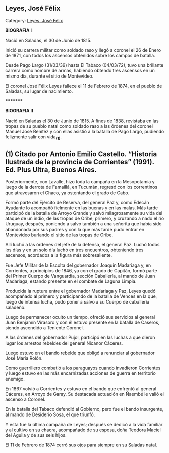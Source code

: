 ## Leyes, José Félix

Category: [Leyes, José Félix](http://descubrircorrientes.com.ar/2012/index.php/1747-biografias/l-m-n-n-o-p-q/leyes-jose-felix)

**BIOGRAFIA I**

Nació en Saladas, el 30 de Junio de 1815.

Inició su carrera militar como soldado raso y llegó a coronel el 26 de Enero de 1871, con todos los ascensos obtenidos sobre los campos de batalla.

Desde Pago Largo (31/03/39) hasta El Tabaco (04/03/72), tuvo una brillante carrera como hombre de armas, habiendo obtendo tres ascensos en un mismo día, durante el sitio de Montevideo.

El coronel José Félix Leyes fallece el 11 de Febrero de 1874, en el pueblo de Saladas, su lugar de nacimiento.

**\*\*\*\*\*\*\***

**BIOGRAFIA II**

Nació en Saladas el 30 de Junio de 1815. A fines de 1838, revistaba en las tropas de su pueblo natal como soldado raso a las órdenes del coronel Manuel José Benítez y con ellas asistió a la batalla de Pago Largo, pudiendo felizmente salir con vida<sub><strong>(1)</strong></sub>.

## **(1) Citado por Antonio Emilio Castello. “Historia Ilustrada de la provincia de Corrientes” (1991). Ed. Plus Ultra, Buenos Aires.**

Posteriormente, con Lavalle, hizo toda la campaña en la Mesopotamia y luego de la derrota de Famaillá, en Tucumán, regresó con los correntinos que atravesaron el Chaco, ya ostentando el grado de Cabo.

Formó parte del Ejército de Reserva, del general Paz y, como Edecán Ayudante lo acompañó fielmente en las buenas y en las malas. Más tarde participó de la batalla de Arroyo Grande y salvó milagrosamente su vida del ataque de un indio, de las tropas de Oribe, primero, y cruzando a nado el río Uruguay, después, poniendo a salvo también a una señorita que había sido abandonada por sus padres y con la que más tarde pudo entrar en Montevideo burlando el sitio de las tropas de Oribe.

Allí luchó a las órdenes del jefe de la defensa, el general Paz. Luchó todos los días y en un solo día luchó en tres encuentros, obteniendo tres ascensos, acordados a la figura más sobresaliente.

Fue Jefe Militar de la Escolta del gobernador Joaquín Madariaga y, en Corrientes, a principios de 1846, ya con el grado de Capitán, formó parte del Primer Cuerpo de Vanguardia, sección Caballería, al mando de Juan Madariaga, estando presente en el combate de Laguna Limpia.

Producida la ruptura entre el gobernador Madariaga y Paz, Leyes quedó acompañado al primero y participando de la batalla de Vences en la que, luego de intensa lucha, pudo poner a salvo a su Cuerpo de caballería saladeño.

Luego de permanecer oculto un tiempo, ofreció sus servicios al general Juan Benjamín Virasoro y con él estuvo presente en la batalla de Caseros, siendo ascendido a Teniente Coronel.

A las órdenes del gobernador Pujol, participó en las luchas a que dieron lugar los arrestos rebeldes del general Nicanor Cáceres.

Luego estuvo en el bando rebelde que obligó a renunciar al gobernador José María Rolón.

Como guerrillero combatió a los paraguayos cuando invadieron Corrientes y luego estuvo en las más encarnizadas acciones de guerra en territorio enemigo.

En 1867 volvió a Corrientes y estuvo en el bando que enfrentó al general Cáceres, en Arroyo de Garay. Su destacada actuación en Ñaembé le valió el ascenso a Coronel.

En la batalla del Tabaco defendió al Gobierno, pero fue el bando insurgente, al mando de Desiderio Sosa, el que triunfó.

Y esta fue la última campaña de Leyes; después se dedicó a la vida familiar y al cultivo en su chacra, acompañado de su esposa, doña Teodora Maciel del Aguila y de sus seis hijos.

El 11 de Febrero de 1874 cerró sus ojos para siempre en su Saladas natal.